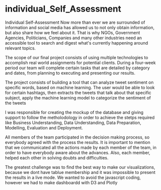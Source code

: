 # individual_Self_Assessment
Individual Self-Assessment
Now more than ever we are surrounded of information and social media has allowed us to not only obtain information, but also share how we feel about it. That is why NGOs, Government Agencies, Politicians, Companies and many other industries need an accessible tool to search and digest what's currently happening around relevant topics.

The scope of our final project consists of using multiple technologies to accomplish real world assignments for potential clients. During a four-week period our team will complete certain tasks that are detailed by category and dates, from planning to executing and presenting our results.

The project consists of building a tool that can analyze tweet sentiment on specific words, based on machine learning. The user would be able to look for certain hashtags, then extracts the tweets that talk about that specific subject, apply the machine learning model to categorize the sentiment of the tweets

I was responsible for creating the mockup of the database and giving support to follow the metholodology in order to achieve the stetps required like Business Understanding, Data Understanding, Data Preparation, Modelling, Evaluation and Deployment.

All members of the team participated in the decision making process, so everybody agreed with the process the results. It is important to mention that we communicated all the actions made by each member of the team, in order to have everybody aware about the advances. Also, each member, helped each other in solving doubts and difficulties.  

The greatest challenge was to find the best way to make our visualizations, because we dont have tablue membership and it was impossible to present the results in a live mode. We wanted to avoid the javascript coding, however we had to make dashboardd with D3 and Plotly

